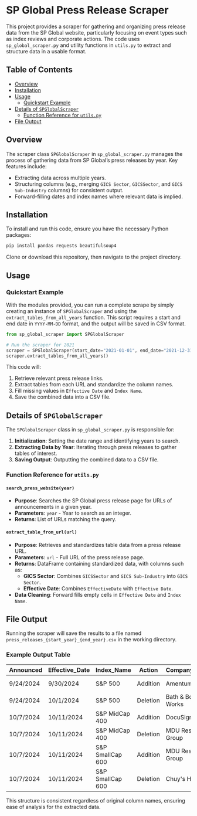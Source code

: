 # SP Global Press Release Scraper

This project provides a scraper for gathering and organizing press release data from the SP Global website, particularly focusing on event types such as index reviews and corporate actions. The code uses `sp_global_scraper.py` and utility functions in `utils.py` to extract and structure data in a usable format. 

## Table of Contents
- [Overview](#overview)
- [Installation](#installation)
- [Usage](#usage)
  - [Quickstart Example](#quickstart-example)
- [Details of `SPGlobalScraper`](#details-of-spglobalscraper)
  - [Function Reference for `utils.py`](#function-reference-for-utilspy)
- [File Output](#file-output)
  
## Overview
The scraper class `SPGlobalScraper` in `sp_global_scraper.py` manages the process of gathering data from SP Global’s press releases by year. Key features include:
- Extracting data across multiple years.
- Structuring columns (e.g., merging `GICS Sector`, `GICSSector`, and `GICS Sub-Industry` columns) for consistent output.
- Forward-filling dates and index names where relevant data is implied.

## Installation
To install and run this code, ensure you have the necessary Python packages:
```bash
pip install pandas requests beautifulsoup4
```

Clone or download this repository, then navigate to the project directory.

## Usage
### Quickstart Example
With the modules provided, you can run a complete scrape by simply creating an instance of `SPGlobalScraper` and using the `extract_tables_from_all_years` function. This script requires a start and end date in `YYYY-MM-DD` format, and the output will be saved in CSV format.

```python
from sp_global_scraper import SPGlobalScraper

# Run the scraper for 2021
scraper = SPGlobalScraper(start_date="2021-01-01", end_date="2021-12-31")
scraper.extract_tables_from_all_years()
```

This code will:
1. Retrieve relevant press release links.
2. Extract tables from each URL and standardize the column names.
3. Fill missing values in `Effective Date` and `Index Name`.
4. Save the combined data into a CSV file.

## Details of `SPGlobalScraper`
The `SPGlobalScraper` class in `sp_global_scraper.py` is responsible for:
1. **Initialization**: Setting the date range and identifying years to search.
2. **Extracting Data by Year**: Iterating through press releases to gather tables of interest.
3. **Saving Output**: Outputting the combined data to a CSV file.

### Function Reference for `utils.py`

#### `search_press_website(year)`
- **Purpose**: Searches the SP Global press release page for URLs of announcements in a given year.
- **Parameters**: `year` - Year to search as an integer.
- **Returns**: List of URLs matching the query.

#### `extract_table_from_url(url)`
- **Purpose**: Retrieves and standardizes table data from a press release URL.
- **Parameters**: `url` - Full URL of the press release page.
- **Returns**: DataFrame containing standardized data, with columns such as:
  - **GICS Sector**: Combines `GICSSector` and `GICS Sub-Industry` into `GICS Sector`.
  - **Effective Date**: Combines `EffectiveDate` with `Effective Date`.
- **Data Cleaning**: Forward fills empty cells in `Effective Date` and `Index Name`.

## File Output
Running the scraper will save the results to a file named `press_releases_{start_year}_{end_year}.csv` in the working directory.

### Example Output Table

| Announced  | Effective_Date | Index_Name       | Action    | Company_Name         | Ticker | GICS_Sector           | Event_Type       |
|------------|----------------|------------------|-----------|----------------------|--------|------------------------|------------------|
| 9/24/2024  | 9/30/2024      | S&P 500         | Addition  | Amentum              | AMTM   | Industrials           | Corporate Action |
| 9/24/2024  | 10/1/2024      | S&P 500         | Deletion  | Bath & Body Works    | BBWI   | Consumer Discretionary| Corporate Action |
| 10/7/2024  | 10/11/2024     | S&P MidCap 400  | Addition  | DocuSign             | DOCU   | Information Technology| Corporate Action |
| 10/7/2024  | 10/11/2024     | S&P MidCap 400  | Deletion  | MDU Resources Group  | MDU    | Industrials           | Corporate Action |
| 10/7/2024  | 10/11/2024     | S&P SmallCap 600| Addition  | MDU Resources Group  | MDU    | Industrials           | Corporate Action |
| 10/7/2024  | 10/11/2024     | S&P SmallCap 600| Deletion  | Chuy's Holdings      | CHUY   | Consumer Discretionary| Corporate Action |

This structure is consistent regardless of original column names, ensuring ease of analysis for the extracted data.

